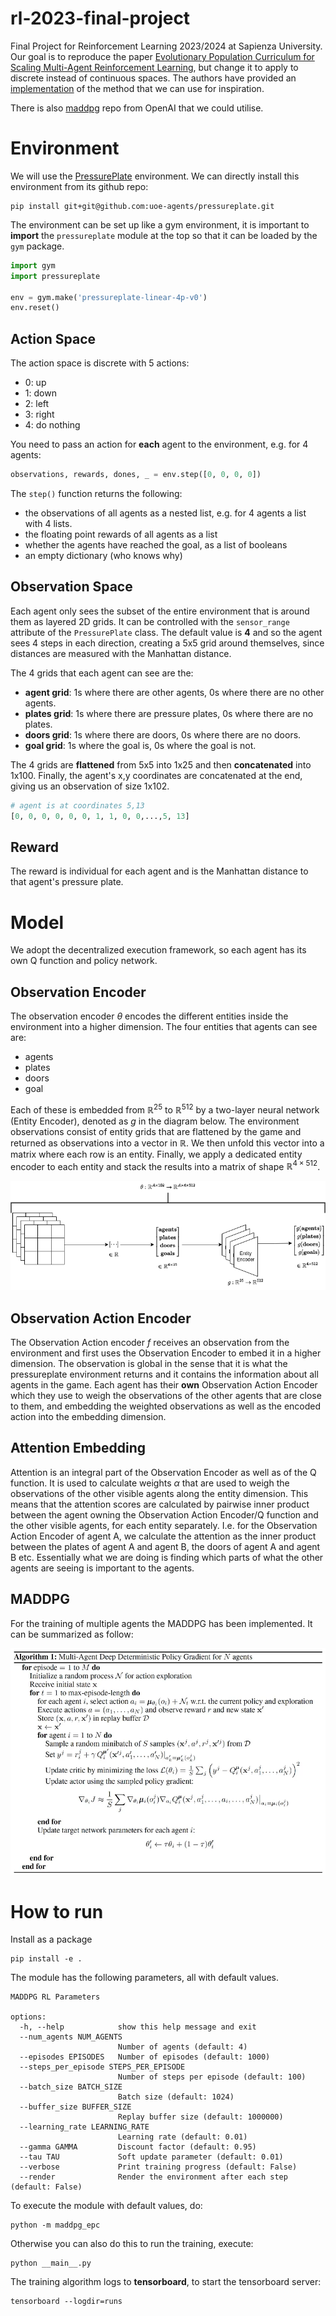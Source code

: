 # rl-2023-final-project
Final Project for Reinforcement Learning 2023/2024 at Sapienza University. Our
goal is to reproduce the paper [Evolutionary Population Curriculum for Scaling
Multi-Agent Reinforcement Learning](https://arxiv.org/abs/2003.10423), but
change it to apply to discrete instead of continuous spaces. The authors have
provided an [implementation](https://github.com/qian18long/epciclr2020) of the
method that we can use for inspiration.

There is also [maddpg](https://github.com/openai/maddpg) repo from OpenAI that we
could utilise.

# Environment
We will use the [PressurePlate](https://github.com/uoe-agents/pressureplate)
environment. We can directly install this environment from its github repo:

```
pip install git+git@github.com:uoe-agents/pressureplate.git
```

The environment can be set up like a gym environment, it is important to **import** the `pressureplate` module
at the top so that it can be loaded by the `gym` package.

```python
import gym
import pressureplate

env = gym.make('pressureplate-linear-4p-v0')
env.reset()
```

## Action Space
The action space is discrete with 5 actions:

* 0: up
* 1: down
* 2: left
* 3: right
* 4: do nothing

You need to pass an action for **each** agent to the environment, e.g. for 4 agents:

```python
observations, rewards, dones, _ = env.step([0, 0, 0, 0])
```

The `step()` function returns the following:

* the observations of all agents as a nested list, e.g. for 4 agents a list with 4 lists.
* the floating point rewards of all agents as a list
* whether the agents have reached the goal, as a list of booleans
* an empty dictionary (who knows why)

## Observation Space
Each agent only sees the subset of the entire environment that is around them as layered 2D grids. It can be controlled with the `sensor_range`
attribute of the `PressurePlate` class. The default value is **4** and so the agent sees 4 steps in each direction,
creating a 5x5 grid around themselves, since distances are measured with the Manhattan distance. 

The 4 grids that each agent can see are the:

* **agent grid**: 1s where there are other agents, 0s where there are no other agents.
* **plates grid**: 1s where there are pressure plates, 0s where there are no plates.
* **doors grid**: 1s where there are doors, 0s where there are no doors.
* **goal grid**: 1s where the goal is, 0s where the goal is not.

The 4 grids are **flattened** from 5x5 into 1x25 and then **concatenated** into 1x100. Finally, the agent's x,y 
coordinates are concatenated at the end, giving us an observation of size 1x102.

```python
# agent is at coordinates 5,13
[0, 0, 0, 0, 0, 0, 1, 1, 0, 0,...,5, 13] 
```

## Reward
The reward is individual for each agent and is the Manhattan distance to that agent's pressure plate.


# Model
We adopt the decentralized execution framework, so each agent has its own Q function and policy
network. 

## Observation Encoder
The observation encoder $\theta$ encodes the different entities inside the environment into a higher dimension. The four entities that
agents can see are:

- agents
- plates
- doors
- goal

Each of these is embedded from $\mathbb{R}^{25}$ to $\mathbb{R}^{512}$ by a two-layer neural network (Entity Encoder), denoted as $g$ in
the diagram below. The environment observations consist of entity grids that are flattened by the game and returned as 
observations into a vector in $\mathbb{R}$. We then unfold this vector into a matrix where each row is an entity. Finally,
we apply a dedicated entity encoder to each entity and stack the results into a matrix of shape $\mathbb{R}^{4 \times 512}$.

![](doc/observation_to_entity_embedding.drawio.png)

## Observation Action Encoder
The Observation Action encoder $f$ receives an observation from the environment and first uses the Observation Encoder to
embed it in a higher dimension. The observation is global in the sense that it is what the pressureplate environment 
returns and it contains the information about all agents in the game. Each agent has their **own** Observation Action 
Encoder which they use to weigh the observations of the other agents that are close to them, and embedding the weighted
observations as well as the encoded action into the embedding dimension.

## Attention Embedding
Attention is an integral part of the Observation Encoder as well as of the Q function. It is used to calculate weights
$\alpha$ that are used to weigh the observations of the other visible agents along the entity dimension. This means that
the attention scores are calculated by pairwise inner product between the agent owning the Observation Action Encoder/Q 
function and the other visible agents, for each entity separately. I.e. for the Observation Action Encoder of agent A,
we calculate the attention as the inner product between the plates of agent A and agent B, the doors of agent A and 
agent B etc. Essentially what we are doing is finding which parts of what the other agents are seeing is important to 
the agents.

## MADDPG
For the training of multiple agents the MADDPG has been implemented.
It can be summarized as follow:

![](doc/MADDPG.png)

# How to run

Install as a package
```shell
pip install -e .
```

The module has the following parameters, all with default values.
``` 
MADDPG RL Parameters

options:
  -h, --help            show this help message and exit
  --num_agents NUM_AGENTS
                        Number of agents (default: 4)
  --episodes EPISODES   Number of episodes (default: 1000)
  --steps_per_episode STEPS_PER_EPISODE
                        Number of steps per episode (default: 100)
  --batch_size BATCH_SIZE
                        Batch size (default: 1024)
  --buffer_size BUFFER_SIZE
                        Replay buffer size (default: 1000000)
  --learning_rate LEARNING_RATE
                        Learning rate (default: 0.01)
  --gamma GAMMA         Discount factor (default: 0.95)
  --tau TAU             Soft update parameter (default: 0.01)
  --verbose             Print training progress (default: False)
  --render              Render the environment after each step (default: False)
```

To execute the module with default values, do: 
```shell
python -m maddpg_epc
```

Otherwise you can also do this to run the training, execute:
```shell
python __main__.py
```

The training algorithm logs to **tensorboard**, to start the tensorboard server:
```shell
tensorboard --logdir=runs
```
